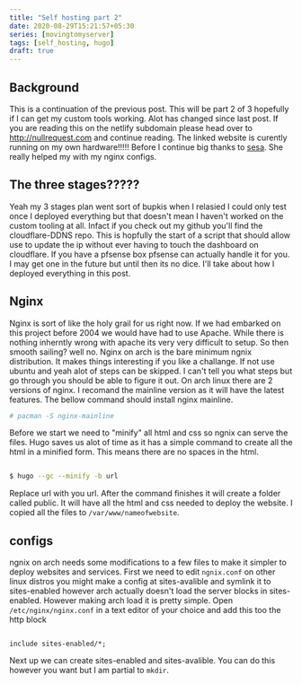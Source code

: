 ```yaml
---
title: "Self hosting part 2"
date: 2020-08-29T15:21:57+05:30
series: [movingtomyserver]
tags: [self_hosting, hugo]
draft: true
---
```


## Background

This is a continuation of the previous post. This will be part 2 of 3 hopefully if I can get my custom tools working. Alot has changed since last post. If you are reading this on the netlify subdomain please head over to <http://nullrequest.com> and continue reading. The linked website is curently running on my own hardware!!!!! Before I continue big thanks to [sesa](https://emalm.com). She really helped my with my nginx configs.

## The three stages?????

Yeah my 3 stages plan went sort of bupkis when I relasied I could only test once I deployed everything but that doesn't mean I haven't worked on the custom tooling at all. Infact if you check out my github you'll find the cloudflare-DDNS repo. This is hopfully the start of a script that should allow use to update the ip without ever having to touch the dashboard on cloudflare. If you have a pfsense box pfsense can actually handle it for you. I may get one in the future but until then its no dice. I'll take about how I deployed everything in this post. 

## Nginx

Nginx is sort of like the holy grail for us right now. If we had embarked on this project before 2004 we would have had to use Apache. While there is nothing inherntly wrong with apache its very very difficult to setup. So then smooth sailing? well no. Nginx on arch is the bare minimum ngnix distribution. It makes things interesting if you like a challange. If not use ubuntu and yeah alot of steps can be skipped. I can't tell you what steps but go through you should be able to figure it out. On arch linux there are 2 versions of nginx. I recomand the mainline version as it will have the latest features. The bellow command should install nginx mainline.

```bash
# pacman -S nginx-mainline
```

Before we start we need to "minify" all html and css so ngnix can serve the files. Hugo saves us alot of time as it has a simple command to create all the html in a minified form. This means there are no spaces in the html.

```bash

$ hugo --gc --minify -b url

```

Replace url with you url. After the command finishes it will create a folder called public. It will have all the html and css needed to deploy the website. I copied all the files to `/var/www/nameofwebsite`.

## configs

ngnix on arch needs some modifications to a few files to make it simpler to deploy websites and services. First we need to edit `ngnix.conf` on other linux distros you might make a config at sites-avalible and symlink it to sites-enabled however arch actually doesn't load the server blocks in sites-enabled. However making arch load it is pretty simple. Open `/etc/nginx/nginx.conf` in a text editor of your choice and add this too the http block

```nginx

include sites-enabled/*;

```

Next up we can create sites-enabled and sites-avalible. You can do this however you want but I am partial to `mkdir`.
